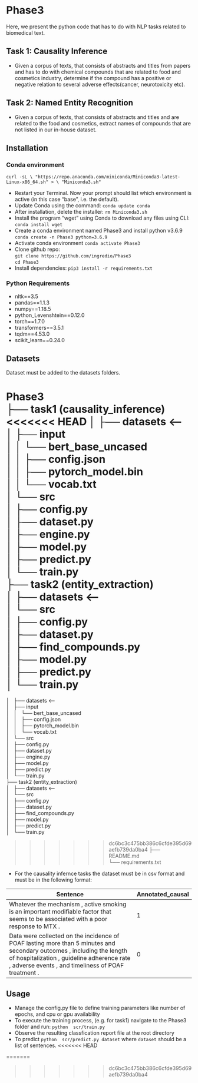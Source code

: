 # Phase3
Here, we present the python code that has to do with NLP tasks related to biomedical text.
## Task 1: Causality Inference
* Given a corpus of texts, that consists of abstracts and titles from papers and has to do with chemical compounds that are related to food and cosmetics industry, determine if the compound has a positive or negative relation to several adverse effects(cancer, neurotoxicity etc).
 
## Task 2: Named Entity Recognition
* Given a corpus of texts, that consists of abstracts and titles and are related to the food and cosmetics, extract names of compounds that are not listed in our in-house dataset.

## Installation
### Conda environment
` curl -sL \
  "https://repo.anaconda.com/miniconda/Miniconda3-latest-Linux-x86_64.sh" > \
  "Miniconda3.sh" `
  * Restart your Terminal. Now your prompt should list which environment is active (in this case “base”, i.e. the default).
  * Update Conda using the command:
    `conda update conda`
  * After installation, delete the installer:
    `rm Miniconda3.sh`
  * Install the program “wget” using Conda to download any files using CLI:
    `conda install wget`
  *  Create a conda environment named Phase3 and install python v3.6.9
    `conda create -n Phase3 python=3.6.9`
  * Activate conda environment
    `conda activate Phase3`
  * Clone github repo:  
    `git clone https://github.com/ingredio/Phase3`  
    `cd Phase3`
  * Install dependencies:
    `pip3 install -r requirements.txt`

###  Python Requirements
* nltk==3.5
* pandas==1.1.3
* numpy==1.18.5
* python_Levenshtein==0.12.0
* torch==1.7.0
* transformers==3.5.1
* tqdm==4.53.0
* scikit_learn==0.24.0

## Datasets    
Dataset must be added to the datasets folders.

Phase3  
├── task1 (causality_inference)  
<<<<<<< HEAD
│   ├── datasets <--  
│   ├── input  
│   │   └── bert_base_uncased  
│   │       ├── config.json  
│   │       ├── pytorch_model.bin  
│   │       └── vocab.txt  
│   └── src  
│       ├── config.py  
│       ├── dataset.py  
│       ├── engine.py  
│       ├── model.py  
│       ├── predict.py  
│       └── train.py  
├── task2 (entity_extraction)  
│   ├── datasets <--  
│   └── src  
│       ├── config.py  
│       ├── dataset.py  
│       ├── find_compounds.py  
│       ├── model.py  
│       ├── predict.py  
│       └── train.py  
=======
│   ├── datasets <--  
│   ├── input  
│   │   └── bert_base_uncased  
│   │       ├── config.json  
│   │       ├── pytorch_model.bin  
│   │       └── vocab.txt  
│   └── src  
│       ├── config.py  
│       ├── dataset.py  
│       ├── engine.py  
│       ├── model.py  
│       ├── predict.py  
│       └── train.py  
├── task2 (entity_extraction)  
│   ├── datasets <--  
│   └── src  
│       ├── config.py  
│       ├── dataset.py  
│       ├── find_compounds.py  
│       ├── model.py  
│       ├── predict.py  
│       └── train.py  
>>>>>>> dc6bc3c475bb386c6cfde395d69aefb739da0ba4
├── README.md  
└── requirements.txt  

* For the causality infernce tasks the dataset must be in csv format and must be in the following format:  

Sentence | Annotated_causal
---------|-----------------
Whatever the mechanism , active smoking is an important modifiable factor that seems to be associated with a poor response to MTX .| 1
Data were collected on the incidence of POAF lasting more than 5 minutes and secondary outcomes , including the length of hospitalization , guideline adherence rate , adverse events , and timeliness of POAF treatment .|0

## Usage
* Manage the config.py file to define training parameters like number of epochs, and cpu or gpu availability
* To execute the training process, (e.g. for task1) navigate to the Phase3 folder and run: `python  scr/train.py`
* Observe the resulting classfication report file at the root directory 
* To predict `python  scr/predict.py dataset` where `dataset` should be a list of sentences.
<<<<<<< HEAD

=======
>>>>>>> dc6bc3c475bb386c6cfde395d69aefb739da0ba4
